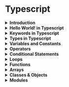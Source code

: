 # Typescript

<details><summary><b>Introduction</b></summary>
<p>

JavaScript was introduced as a language for the client side. The development of Node.js has marked JavaScript as an emerging server-side technology too. However, as JavaScript code grows, it tends to get messier, making it difficult to maintain and reuse the code. Moreover, its failure to embrace the features of Object Orientation, strong type checking and compile-time error checks prevents JavaScript from succeeding at the enterprise level as a full-fledged server-side technology. TypeScript was presented to bridge this gap.

Typescript is a superset of Javascript

![typescript](images/superset.png)


A TypeScript program contains:

* Modules
* Functions
* Variables
* Statements and Expressions
* Comments
</p>
</details>


<details><summary><b>Hello World! in Typescript</b></summary>
<p>

```
const msg:string = "Hello World!" 
console.log(msg)
```
</p>
</details>


<details><summary><b>Keywords in Typescript</b></summary>
<p>

| break | as | any | switch | case | if | throw |
| :---: | :---: | :---: | :---: | :---: | :---: | :---: |
| else | var | number | string | get | module | type |
| instanceof | typeof | public | private | enum | export | finally |
| for | while | void | null | super | this | new |
| in | return | true | false | any | extends | static | 
| let | package | implements | interface | function | new | try |
| yield | const | continue | do | catch |

</p>
</details>


<details><summary><b>Types in Typescript</b></summary>
<p>
TypeScript provides data types as a part of its optional Type System.

**Built-in types**

| Data type	| Keyword |
| :---: | :---: | 
| Number | number |
| String | string |
| Boolean | boolean |
| Void | void |
| Null | null |
| Undefined | undefined |

```
let a: number = 10;
let b: string = 'kamal';
let c: boolean = true;
```

**any**

The any data type is the super type of all types in TypeScript. It denotes a dynamic type. Using the any type is equivalent to opting out of type checking for a variable.

```
let d: any;
d= 'kamal';
```

</p>
</details>


<details><summary><b>Variables and Constants</b></summary>
<p>

We have 3 keywords for this in Typescript or Javascript.

| Keyword	|
| :---: |
| var |
| let |
| const |

**var** declarations are globally scoped or function scoped while **let** and **const** are block scoped. var variables can be updated and re-declared within its scope; let variables can be updated but not re-declared; const variables can neither be updated nor re-declared.

**without types**
```
var a = 'kamal';
const b = 10;
let c = 'kamal';
```

**with types**
```
var a: string = 'kamal';
const b:number = 10;
let c:string = 'kamal';
```

**if you don't know the type, use any**

```
let x: any;
x='kamal';
```

#### Scope

* Global Scope − Global variables are declared outside the programming constructs. These variables can be accessed from anywhere within your code.

* Class Scope − These variables are also called fields. Fields or class variables are declared within the class but outside the methods. These variables can be accessed using the object of the class. Fields can also be static. Static fields can be accessed using the class name.

* Local Scope − Local variables, as the name suggests, are declared within the constructs like methods, loops etc. Local variables are accessible only within the construct where they are declared.

```
var x = 12          //global variable 
class Kamal { 
   y = 13;             //class variable 
   
   testFunction():void { 
      var z = 14;    //local variable 
   } 
} 
```

</p>
</details>


<details><summary><b>Operators</b></summary>
<p>

| Arithmetic |  Comparison | Logical | 
| :---: | :---: | :---: |
| + | >  | && (and) |
| - | <  | \|\| (or) |
| * | >= | ! (not |)
| / | <= |  |
| % (mod) | == (equality without datatype) |  |
| ++ | !=  |  |
| -- | === (equality with datatype) |  |


**Other Operators**

| Operator | Detail | Example | 
| :---: | :---: | :---: |
| + | Concatenation | var a:string = 'hello'+'World' |
| ? : | Conditional | var x = a>10 ? 'greater' : 'smaller' |
|  |  |  |


</p>
</details>


<details><summary><b>Conditional Statements</b></summary>
<p>

**if**

```
const a:number = 10;
if (a>5){
	console.log('Hello. I'm here!')
}
```

**if.. else**

```
const a:number = 10;
if (a>5){
	console.log('Hello. I'm here!')
}else{
	console.log('Here I am')
}
```

**if.. else if**

```
var a:number = 2 
if(a > 0) { 
   console.log('a greater than 0') 
} else if(a < 0) { 
   console.log('a less than 0') 
} else { 
   console.log('a is 0') 
}
```

**switch case**

```
var x:string = "A"; 
switch(x) { 
   case "A": { console.log("Apple"); } 
   case "B": { console.log("Ball"); } 
   case "C": { console.log("Cat"); } 
   default: { console.log("Nothing"); } 
}
```

</p>
</details>


<details><summary><b>Loops</b></summary>
<p>
</p>
</details>


<details><summary><b>Functions</b></summary>
<p>
</p>
</details>


<details><summary><b>Arrays</b></summary>
<p>
</p>
</details>


<details><summary><b>Classes & Objects</b></summary>
<p>
</p>
</details>


<details><summary><b>Modules</b></summary>
<p>
</p>
</details>

